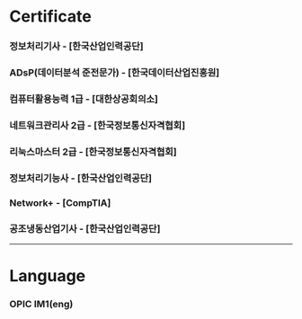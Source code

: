 # Certificate
   
### 정보처리기사   -   [한국산업인력공단]    
### ADsP(데이터분석 준전문가)  - [한국데이터산업진흥원]
### 컴퓨터활용능력 1급  - [대한상공회의소]
### 네트워크관리사 2급  - [한국정보통신자격협회]
### 리눅스마스터 2급  - [한국정보통신자격협회]
### 정보처리기능사  - [한국산업인력공단]
### Network+  - [CompTIA]
### 공조냉동산업기사  - [한국산업인력공단]

<hr>

# Language
### OPIC IM1(eng)

